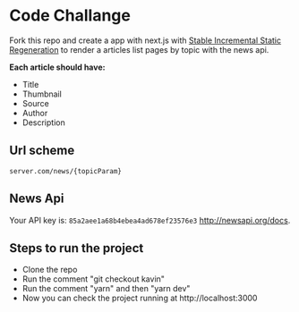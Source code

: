 # Code Challange

Fork this repo and create a app with next.js with [Stable Incremental Static Regeneration](https://nextjs.org/blog/next-9-5#stable-incremental-static-regeneration) to render a articles list pages by topic with the news api.

**Each article should have:**

- Title
- Thumbnail
- Source
- Author
- Description

## Url scheme

`server.com/news/{topicParam}`

## News Api

Your API key is: `85a2aee1a68b4ebea4ad678ef23576e3`
http://newsapi.org/docs.


## Steps to run the project

- Clone the repo
- Run the comment "git checkout kavin"
- Run the comment "yarn" and then "yarn dev"
- Now you can check the project running at http://localhost:3000

